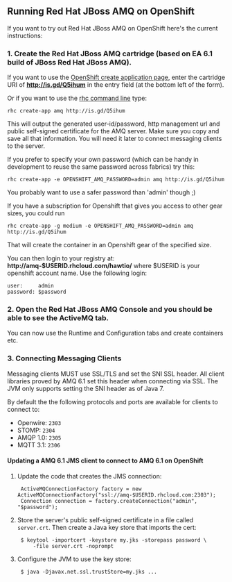 Running Red Hat JBoss AMQ on OpenShift
-------------------------

If you want to try out Red Hat JBoss AMQ on OpenShift here's the current instructions:

### 1. Create the Red Hat JBoss AMQ cartridge (based on EA 6.1 build of JBoss Red Hat JBoss AMQ).

If you want to use the [OpenShift create application page](https://openshift.redhat.com/app/console/application_types), enter the cartridge URI of **http://is.gd/Q5ihum** in the entry field (at the bottom left of the form).

Or if you want to use the [rhc command line](https://www.openshift.com/developers/rhc-client-tools-install) type:

    rhc create-app amq http://is.gd/Q5ihum

This will output the generated user-id/password, http management url and public self-signed certificate for the AMQ server.  Make sure you copy and save all that information.  You will need it later to connect messaging clients to the server.

If you prefer to specify your own password (which can be handy in development to reuse the same password across fabrics) try this:

    rhc create-app -e OPENSHIFT_AMQ_PASSWORD=admin amq http://is.gd/Q5ihum

You probably want to use a safer password than 'admin' though ;)

If you have a subscription for Openshift that gives you access to other gear sizes, you could run 

    rhc create-app -g medium -e OPENSHIFT_AMQ_PASSWORD=admin amq http://is.gd/Q5ihum

That will create the container in an Openshift gear of the specified size.

You can then login to your registry at: **http://amq-$USERID.rhcloud.com/hawtio/** where $USERID is your openshift account name. Use the following login:

```
user:     admin
password: $password
```

### 2. Open the **Red Hat JBoss AMQ** Console and you should be able to see the ActiveMQ tab.

You can now use the Runtime and Configuration tabs and create containers etc.

### 3. Connecting Messaging Clients

Messaging clients MUST use SSL/TLS and set the SNI SSL header.  All client libraries proved by AMQ 6.1 set this header when connecting via SSL.  The JVM only supports setting the SNI header as of Java 7.

By default the the following protocols and ports are available for clients to connect to:

* Openwire: `2303`
* STOMP: `2304`
* AMQP 1.0: `2305`
* MQTT 3.1: `2306`

#### Updating a AMQ 6.1 JMS client to connect to AMQ 6.1 on OpenShift

1. Update the code that creates the JMS connection:

        ActiveMQConnectionFactory factory = new ActiveMQConnectionFactory("ssl://amq-$USERID.rhcloud.com:2303");
        Connection connection = factory.createConnection("admin", "$password");

2. Store the server's public self-signed certificate in a file called `server.crt`.  Then create a Java key store that imports the cert:   

        $ keytool -importcert -keystore my.jks -storepass password \
            -file server.crt -noprompt

3. Configure the JVM to use the key store:   

        $ java -Djavax.net.ssl.trustStore=my.jks ...          




